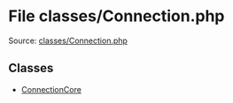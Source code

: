 File classes/Connection.php
=========

Source: [classes/Connection.php](https://github.com/PrestaShop/PrestaShop/blob/1.5.4.1/classes/Connection.php)


Classes
-------

* [ConnectionCore](class.ConnectionCore.md)

